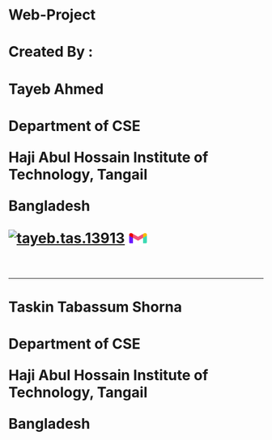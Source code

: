 # Web-Project
# Created By :

<h1>Tayeb Ahmed<h1>

Department of CSE

Haji Abul Hossain Institute of Technology, Tangail

Bangladesh

  <div>
<a href="https://fb.com/tayeb.tas.13913" target="blank"><img align="center" src="https://raw.githubusercontent.com/rahuldkjain/github-profile-readme-generator/master/src/images/icons/Social/facebook.svg" alt="tayeb.tas.13913" height="30" width="40" /></a>  <a href="mailto:tayeb.pspt@gmail.com" target="_blank"><img align="center" src="https://github.com/Tayeb-Ahmed-TAS/Images/blob/main/icons8-gmail-logo-144.png" alt="tayeb.pspt@gmail.com" height="30" width="40" /></a>  
  </div>
 <br/><hr/>

<h1>Taskin Tabassum Shorna<h1>

Department of CSE

Haji Abul Hossain Institute of Technology, Tangail

Bangladesh
